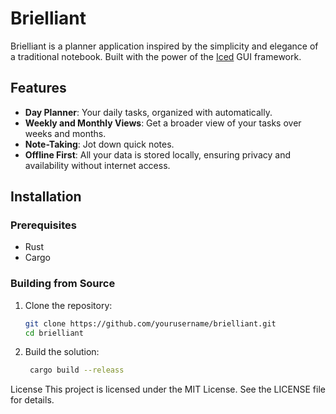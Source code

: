 # Brielliant

Brielliant is a planner application inspired by the simplicity and elegance of a traditional notebook. Built with the power of the [Iced](https://github.com/iced-rs/iced) GUI framework.
## Features

- **Day Planner**: Your daily tasks, organized with automatically.
- **Weekly and Monthly Views**: Get a broader view of your tasks over weeks and months.
- **Note-Taking**: Jot down quick notes.
- **Offline First**: All your data is stored locally, ensuring privacy and availability without internet access.

## Installation

### Prerequisites

- Rust
- Cargo

### Building from Source

1. Clone the repository:
   ```bash
   git clone https://github.com/yourusername/brielliant.git
   cd brielliant

2. Build the solution:
   ```bash
    cargo build --releass

License
This project is licensed under the MIT License. See the LICENSE file for details.
